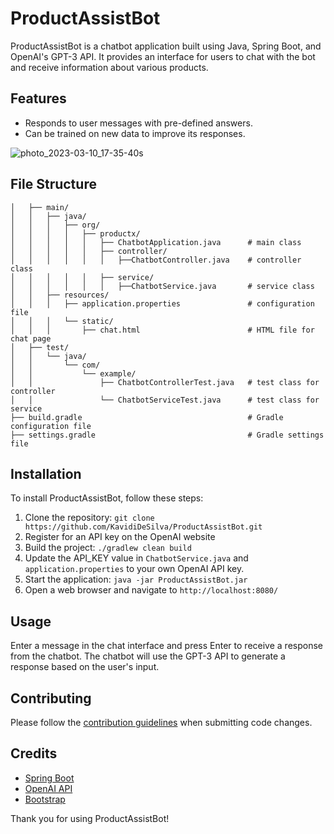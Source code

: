 # ProductAssistBot

ProductAssistBot is a chatbot application built using Java, Spring Boot, and OpenAI's GPT-3 API. It provides an interface for users to chat with the bot and receive information about various products.

## Features

- Responds to user messages with pre-defined answers.
- Can be trained on new data to improve its responses.

![photo_2023-03-10_17-35-40s](https://user-images.githubusercontent.com/40288071/224312266-57dca1e1-2bdc-43a4-b1e4-e7607231e01f.jpg)


## File Structure

```├── src/
│   ├── main/
│   │   ├── java/
│   │   │   ├── org/
│   │   │   │   ├── productx/
│   │   │   │   │   ├── ChatbotApplication.java      # main class
│   │   │   │   │   ├── controller/
│   │   │   │   │   │   ├──ChatbotController.java    # controller class
│   │   │   │   │   ├── service/
│   │   │   │   │   │   ├──ChatbotService.java       # service class
│   │   ├── resources/
│   │   │   ├── application.properties               # configuration file
│   │   │   └── static/
│   │   │       ├── chat.html                        # HTML file for chat page
│   ├── test/
│   │   └── java/
│   │       └── com/
│   │           └── example/
│   │               ├── ChatbotControllerTest.java   # test class for controller
│   │               └── ChatbotServiceTest.java      # test class for service
├── build.gradle                                     # Gradle configuration file
├── settings.gradle                                  # Gradle settings file
```
## Installation
To install ProductAssistBot, follow these steps:

1. Clone the repository: `git clone https://github.com/KavidiDeSilva/ProductAssistBot.git`
2. Register for an API key on the OpenAI website
3. Build the project: `./gradlew clean build`
4. Update the API_KEY value in `ChatbotService.java` and `application.properties` to your own OpenAI API key.
5. Start the application: `java -jar ProductAssistBot.jar`
6. Open a web browser and navigate to `http://localhost:8080/`

## Usage
Enter a message in the chat interface and press Enter to receive a response from the chatbot. The chatbot will use the GPT-3 API to generate a response based on the user's input.

## Contributing

Please follow the [contribution guidelines](CONTRIBUTING.md) when submitting code changes.

## Credits

- [Spring Boot](https://spring.io/projects/spring-boot)
- [OpenAI API](https://openai.com/api/)
- [Bootstrap](https://getbootstrap.com/)

Thank you for using ProductAssistBot!

